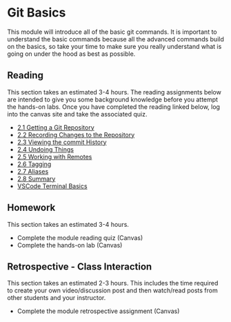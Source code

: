 # Git Basics

This module will introduce all of the basic git commands. It is
important to understand the basic commands because all the advanced
commands build on the basics, so take your time to make sure you really
understand what is going on under the hood as best as possible.

## Reading

This section takes an estimated 3-4 hours. The reading assignments below are intended to give you some
background knowledge before you attempt the hands-on labs. Once you have
completed the reading linked below, log into the canvas site and take the
associated quiz.

- [2.1 Getting a Git Repository](https://git-scm.com/book/en/v2/Git-Basics-Getting-a-Git-Repository)
- [2.2 Recording Changes to the Repository](https://git-scm.com/book/en/v2/Git-Basics-Recording-Changes-to-the-Repository)
- [2.3 Viewing the commit History](https://git-scm.com/book/en/v2/Git-Basics-Viewing-the-Commit-History)
- [2.4 Undoing Things](https://git-scm.com/book/en/v2/Git-Basics-Undoing-Things)
- [2.5 Working with Remotes](https://git-scm.com/book/en/v2/Git-Basics-Working-with-Remotes)
- [2.6 Tagging](https://git-scm.com/book/en/v2/Git-Basics-Tagging)
- [2.7 Aliases](https://git-scm.com/book/en/v2/Git-Basics-Git-Aliases)
- [2.8 Summary](https://git-scm.com/book/en/v2/Git-Basics-Summary)
- [VSCode Terminal Basics](https://code.visualstudio.com/docs/terminal/basics)

## Homework

This section takes an estimated 3-4 hours.

- Complete the module reading quiz (Canvas)
- Complete the hands-on lab (Canvas)

## Retrospective - Class Interaction

This section takes an estimated 2-3 hours. This includes the time
required to create your own video/discussion post and then watch/read posts from other students and your instructor.

- Complete the module retrospective assignment (Canvas)
